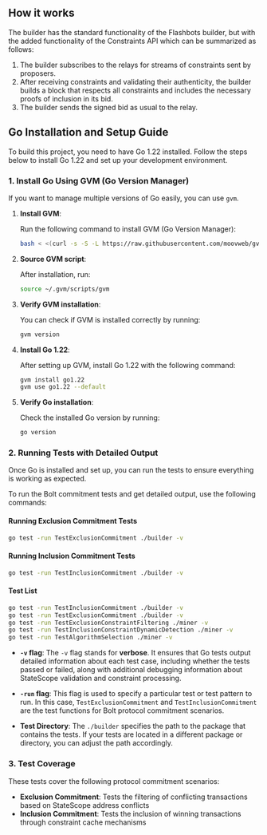 
## How it works

The builder has the standard functionality of the Flashbots builder, but with the
added functionality of the Constraints API which can be summarized as follows:

1. The builder subscribes to the relays for streams of constraints sent by proposers.
2. After receiving constraints and validating their authenticity, the builder builds a block that
   respects all constraints and includes the necessary proofs of inclusion in its bid.
3. The builder sends the signed bid as usual to the relay.

## Go Installation and Setup Guide

To build this project, you need to have Go 1.22 installed. Follow the steps below to install Go 1.22 and set up your development environment.

### 1. Install Go Using GVM (Go Version Manager)

If you want to manage multiple versions of Go easily, you can use `gvm`.

1. **Install GVM**:

   Run the following command to install GVM (Go Version Manager):

   ```bash
   bash < <(curl -s -S -L https://raw.githubusercontent.com/moovweb/gvm/master/binscripts/gvm-installer)
   ```

2. **Source GVM script**:

   After installation, run:

   ```bash
   source ~/.gvm/scripts/gvm
   ```

3. **Verify GVM installation**:

   You can check if GVM is installed correctly by running:

   ```bash
   gvm version
   ```

4. **Install Go 1.22**:

   After setting up GVM, install Go 1.22 with the following command:

   ```bash
   gvm install go1.22
   gvm use go1.22 --default
   ```

5. **Verify Go installation**:

   Check the installed Go version by running:

   ```bash
   go version
   ```

### 2. **Running Tests with Detailed Output**

Once Go is installed and set up, you can run the tests to ensure everything is working as expected.

To run the Bolt commitment tests and get detailed output, use the following commands:

#### Running Exclusion Commitment Tests

```bash
go test -run TestExclusionCommitment ./builder -v
```

#### Running Inclusion Commitment Tests

```bash
go test -run TestInclusionCommitment ./builder -v
```

#### Test List

```bash
go test -run TestInclusionCommitment ./builder -v
go test -run TestExclusionCommitment ./builder -v
go test -run TestExclusionConstraintFiltering ./miner -v
go test -run TestInclusionConstraintDynamicDetection ./miner -v
go test -run TestAlgorithmSelection ./miner -v
```

* **`-v` flag**: The `-v` flag stands for **verbose**. It ensures that Go tests output detailed information about each test case, including whether the tests passed or failed, along with additional debugging information about StateScope validation and constraint processing.

* **`-run` flag**: This flag is used to specify a particular test or test pattern to run. In this case, `TestExclusionCommitment` and `TestInclusionCommitment` are the test functions for Bolt protocol commitment scenarios.

* **Test Directory**: The `./builder` specifies the path to the package that contains the tests. If your tests are located in a different package or directory, you can adjust the path accordingly.

### 3. **Test Coverage**

These tests cover the following protocol commitment scenarios:

- **Exclusion Commitment**: Tests the filtering of conflicting transactions based on StateScope address conflicts
- **Inclusion Commitment**: Tests the inclusion of winning transactions through constraint cache mechanisms
